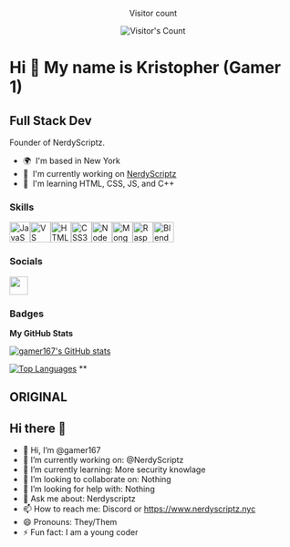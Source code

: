 <div align="center"> 
  <p>Visitor count</p>
  <img src="https://profile-counter.glitch.me/Gamer167/count.svg" alt="Visitor's Count" />
</div>

Hi 👋 My name is Kristopher (Gamer 1)
===========================

Full Stack Dev
--------------

Founder of NerdyScriptz.

* 🌍  I'm based in New York
* 🚀  I'm currently working on [NerdyScriptz](http://nerdyscriptz.nyc)
* 🧠  I'm learning HTML, CSS, JS, and C++

### Skills


<p align="left">
<a href="https://developer.mozilla.org/en-US/docs/Web/JavaScript" target="_blank" rel="noreferrer"><img src="https://raw.githubusercontent.com/danielcranney/readme-generator/main/public/icons/skills/javascript-colored.svg" width="36" height="36" alt="JavaScript" /></a><a href="https://code.visualstudio.com/" target="_blank" rel="noreferrer"><img src="https://raw.githubusercontent.com/danielcranney/readme-generator/main/public/icons/skills/visualstudiocode.svg" width="36" height="36" alt="VS Code" /></a><a href="https://developer.mozilla.org/en-US/docs/Glossary/HTML5" target="_blank" rel="noreferrer"><img src="https://raw.githubusercontent.com/danielcranney/readme-generator/main/public/icons/skills/html5-colored.svg" width="36" height="36" alt="HTML5" /></a><a href="https://www.w3.org/TR/CSS/#css" target="_blank" rel="noreferrer"><img src="https://raw.githubusercontent.com/danielcranney/readme-generator/main/public/icons/skills/css3-colored.svg" width="36" height="36" alt="CSS3" /></a><a href="https://nodejs.org/en/" target="_blank" rel="noreferrer"><img src="https://raw.githubusercontent.com/danielcranney/readme-generator/main/public/icons/skills/nodejs-colored.svg" width="36" height="36" alt="NodeJS" /></a><a href="https://www.mongodb.com/" target="_blank" rel="noreferrer"><img src="https://raw.githubusercontent.com/danielcranney/readme-generator/main/public/icons/skills/mongodb-colored.svg" width="36" height="36" alt="MongoDB" /></a><a href="https://www.raspberrypi.org/" target="_blank" rel="noreferrer"><img src="https://raw.githubusercontent.com/danielcranney/readme-generator/main/public/icons/skills/raspberrypi-colored.svg" width="36" height="36" alt="Raspberry Pi" /></a><a href="https://www.blender.org/" target="_blank" rel="noreferrer"><img src="https://raw.githubusercontent.com/danielcranney/readme-generator/main/public/icons/skills/blender-colored.svg" width="36" height="36" alt="Blender" /></a>
</p>


### Socials

<a href="https://www.github.com/gamer167" target="_blank" rel="noreferrer"> <picture> <source media="(prefers-color-scheme: dark)" srcset="https://raw.githubusercontent.com/danielcranney/readme-generator/main/public/icons/socials/github-dark.svg" /> <source media="(prefers-color-scheme: light)" srcset="https://raw.githubusercontent.com/danielcranney/readme-generator/main/public/icons/socials/github.svg" /> <img src="https://raw.githubusercontent.com/danielcranney/readme-generator/main/public/icons/socials/github.svg" width="32" height="32" /> </picture> </a></p>

### Badges

<b>My GitHub Stats</b>

<a href="http://www.github.com/gamer167"><img src="https://github-readme-stats.vercel.app/api?username=gamer167&show_icons=true&hide=&count_private=true&title_color=3382ed&text_color=ffffff&icon_color=0891b2&bg_color=1c1917&hide_border=true&show_icons=true" alt="gamer167's GitHub stats" /></a>

<a href="https://github.com/gamer167" align="left"><img src="https://github-readme-stats.vercel.app/api/top-langs/?username=gamer167&langs_count=10&title_color=3382ed&text_color=ffffff&icon_color=0891b2&bg_color=1c1917&hide_border=true&locale=en&custom_title=Top%20%Languages" alt="Top Languages" /></a>
**
## ORIGINAL

## Hi there 👋

<!--
**gamer167/gamer167** is a ✨ _special_ ✨ repository because its `README.md` (this file) appears on your GitHub profile.
-->


- 👋 Hi, I’m @gamer167
- 🔭 I’m currently working on: @NerdyScriptz
- 🌱 I’m currently learning: More security knowlage
- 👯 I’m looking to collaborate on: Nothing
- 🤔 I’m looking for help with: Nothing
- 💬 Ask me about: Nerdyscriptz
- 📫 How to reach me: Discord or https://www.nerdyscriptz.nyc
- 😄 Pronouns: They/Them
- ⚡ Fun fact: I am a young coder
